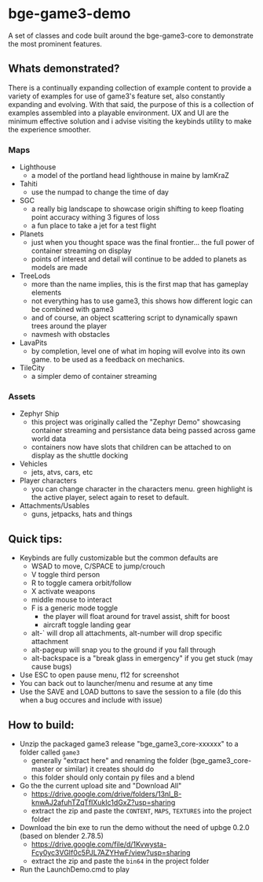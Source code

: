 # bge-game3-demo
A set of classes and code built around the bge-game3-core to demonstrate the most prominent features.

## Whats demonstrated?
There is a continually expanding collection of example content to provide a variety of examples for use of game3's feature set, also constantly expanding and evolving.  With that said, the purpose of this is a collection of examples assembled into a playable environment.  UX and UI are the minimum effective solution and i advise visiting the keybinds utility to make the experience smoother.
### Maps
- Lighthouse
  - a model of the portland head lighthouse in maine by IamKraZ
- Tahiti
  - use the numpad to change the time of day
- SGC
  - a really big landscape to showcase origin shifting to keep floating point accuracy withing 3 figures of loss
  - a fun place to take a jet for a test flight
- Planets
  - just when you thought space was the final frontier... the full power of container streaming on display
  - points of interest and detail will continue to be added to planets as models are made
- TreeLods
  - more than the name implies, this is the first map that has gameplay elements
  - not everything has to use game3, this shows how different logic can be combined with game3
  - and of course, an object scattering script to dynamically spawn trees around the player
  - navmesh with obstacles
- LavaPits
  - by completion, level one of what im hoping will evolve into its own game.  to be used as a feedback on mechanics.
- TileCity
  - a simpler demo of container streaming
### Assets
- Zephyr Ship
  - this project was originally called the "Zephyr Demo" showcasing container streaming and persistance data being passed across game world data
  - containers now have slots that children can be attached to on display as the shuttle docking
- Vehicles
  - jets, atvs, cars, etc
- Player characters
  - you can change character in the characters menu.  green highlight is the active player, select again to reset to default.
- Attachments/Usables
  - guns, jetpacks, hats and things

## Quick tips:
- Keybinds are fully customizable but the common defaults are
  - WSAD to move, C/SPACE to jump/crouch
  - V toggle third person
  - R to toggle camera orbit/follow
  - X activate weapons
  - middle mouse to interact
  - F is a generic mode toggle
    - the player will float around for travel assist, shift for boost
    - aircraft toggle landing gear
  - alt-` will drop all attachments, alt-number will drop specific attachment
  - alt-pageup will snap you to the ground if you fall through
  - alt-backspace is a "break glass in emergency" if you get stuck (may cause bugs)
- Use ESC to open pause menu, f12 for screenshot
- You can back out to launcher/menu and resume at any time
- Use the SAVE and LOAD buttons to save the session to a file (do this when a bug occures and include with issue)

## How to build:
- Unzip the packaged game3 release "bge_game3_core-xxxxxx" to a folder called `game3`
  - generally "extract here" and renaming the folder (bge_game3_core-master or similar) it creates should do
  - this folder should only contain py files and a blend
- Go the the current upload site and "Download All"
  - https://drive.google.com/drive/folders/13nl_B-knwAJ2afuhTZqTfIXukIc1dGxZ?usp=sharing
  - extract the zip and paste the `CONTENT`, `MAPS`, `TEXTURES` into the project folder
- Download the bin exe to run the demo without the need of upbge 0.2.0 (based on blender 2.78.5)
  - https://drive.google.com/file/d/1Kvwysta-Fcy0yc3VGIf0c5PJL7AZYHwF/view?usp=sharing
  - extract the zip and paste the `bin64` in the project folder
- Run the LaunchDemo.cmd to play
